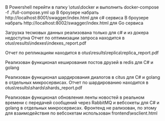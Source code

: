 В Powershell перейти в папку \otus\docker и выполнить docker-compose -f ./full-compose.yml up
В броузере набрать http://localhost:8001/swagger/index.html для c# сервиса
В броузере набрать http://localhost:8002/swagger/index.html для Go сервиса

Загрузка тесмовых данных реализована только для c# и из докера недоступна
Отчет по оптимизации запроса находится в otus\results\indexes\indexes_report.pdf

Отчет по репликациям находится в otus\results\replica\replica_report.pdf

Реализован функционал кеширования постов друзей в redis для C# и golang

Реализован функционал шардирования диалогов в citus для C# и golang в отдельных микросервисах. Отчет по шардированию находится в otus\results\shards\shards_report.pdf

Реализован функционал обновления ленты новостей в реальном времени с передачей сообщений через RabbitMQ и вебсокеты для C# и golang в отдельных микросервисах. Фронтенд не рализован, по этому для взаимодействия по вебсокетам использован frontend\wsclient.html
